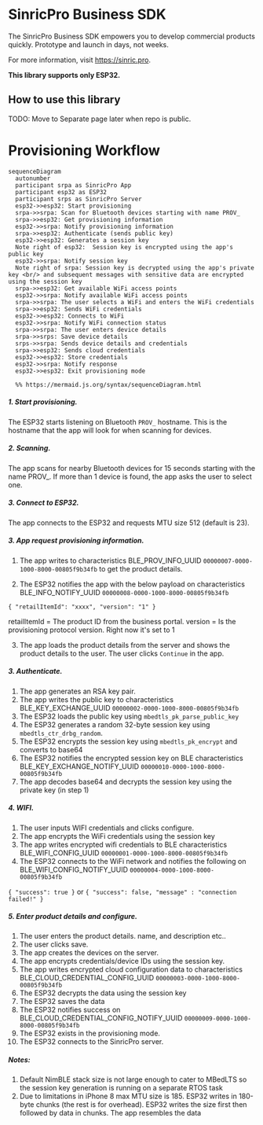 # SinricPro Business SDK

The SinricPro Business SDK empowers you to develop commercial products quickly. Prototype and launch in days, not weeks.

For more information, visit https://sinric.pro.

**This library supports only ESP32.**

## How to use this library

TODO: Move to Separate page later when repo is public.

# Provisioning Workflow


```mermaid
sequenceDiagram
  autonumber
  participant srpa as SinricPro App
  participant esp32 as ESP32
  participant srps as SinricPro Server
  esp32->>esp32: Start provisioning   
  srpa->>srpa: Scan for Bluetooth devices starting with name PROV_
  srpa->>esp32: Get provisioning information
  esp32->>srpa: Notify provisioning information
  srpa->>esp32: Authenticate (sends public key)
  esp32->>esp32: Generates a session key
  Note right of esp32:  Session key is encrypted using the app's public key
  esp32->>srpa: Notify session key
  Note right of srpa: Session key is decrypted using the app's private key <br/> and subsequent messages with sensitive data are encrypted using the session key
  srpa->>esp32: Get available WiFi access points
  esp32->>srpa: Notify available WiFi access points
  srpa->>srpa: The user selects a WiFi and enters the WiFi credentials
  srpa->>esp32: Sends WiFi credentials
  esp32->>esp32: Connects to WiFi
  esp32->>srpa: Notify WiFi connection status
  srpa->>srpa: The user enters device details
  srpa->>srps: Save device details
  srps->>srpa: Sends device details and credentials
  srpa->>esp32: Sends cloud credentials
  esp32->>esp32: Store credentials
  esp32->>srpa: Notify response
  esp32->>esp32: Exit provisioning mode

  %% https://mermaid.js.org/syntax/sequenceDiagram.html
```


##### 1. Start provisioning.

The ESP32 starts listening on Bluetooth `PROV_` hostname.  This is the hostname that the app will look for when scanning for devices.
 
##### 2. Scanning.

The app scans for nearby Bluetooth devices for 15 seconds starting with the name PROV_. If more than 1 device is found, the app asks the user to select one. 

##### 3. Connect to ESP32.

The app connects to the ESP32 and requests MTU size 512 (default is 23). 

##### 3. App request provisioning information. 

1. The app writes to characteristics BLE_PROV_INFO_UUID `00000007-0000-1000-8000-00805f9b34fb` to get the product details.  

2. The ESP32 notifies the app with the below payload on characteristics BLE_INFO_NOTIFY_UUID `00000008-0000-1000-8000-00805f9b34fb`

`{ "retailItemId": "xxxx", "version": "1" }`

retailItemId = The product ID from the business portal.
version = Is the provisioning protocol version. Right now it's set to 1

3. The app loads the product details from the server and shows the product details to the user. The user clicks `Continue` in the app.

##### 3. Authenticate.

1. The app generates an RSA key pair. 
2. The app writes the public key to characteristics BLE_KEY_EXCHANGE_UUID `00000002-0000-1000-8000-00805f9b34fb`
3. The ESP32 loads the public key using `mbedtls_pk_parse_public_key` 
4. The ESP32 generates a random 32-byte session key using `mbedtls_ctr_drbg_random`. 
5. The ESP32 encrypts the session key using `mbedtls_pk_encrypt` and converts to base64
6. The ESP32 notifies the encrypted session key on BLE characteristics BLE_KEY_EXCHANGE_NOTIFY_UUID `00000010-0000-1000-8000-00805f9b34fb`
7. The app decodes base64 and decrypts the session key using the private key (in step 1)


##### 4. WIFI.

1. The user inputs WIFI credentials and clicks configure.
2. The app encrypts the WiFi credentials using the session key
3. The app writes encrypted wifi credentials to BLE characteristics BLE_WIFI_CONFIG_UUID  `00000001-0000-1000-8000-00805f9b34fb`
4. The ESP32 connects to the WiFi network and notifies the following on BLE_WIFI_CONFIG_NOTIFY_UUID `00000004-0000-1000-8000-00805f9b34fb`

`{ "success": true }` or `{ "success": false, "message" : "connection failed!" }`

##### 5. Enter product details and configure.

1. The user enters the product details.  name, and description etc..
2. The user clicks save.
3. The app creates the devices on the server.
4. The app encrypts credentials/device IDs using the session key.
5. The app writes encrypted cloud configuration data to characteristics BLE_CLOUD_CREDENTIAL_CONFIG_UUID  `00000003-0000-1000-8000-00805f9b34fb`
6. The ESP32 decrypts the data using the session key
7. The ESP32 saves the data
8. The ESP32 notifies success on BLE_CLOUD_CREDENTIAL_CONFIG_NOTIFY_UUID `00000009-0000-1000-8000-00805f9b34fb`
9. The ESP32 exists in the provisioning mode.
10. The ESP32 connects to the SinricPro server.

##### Notes: 
1. Default NimBLE stack size is not large enough to cater to MBedLTS so the session key generation is running on a separate RTOS task
2. Due to limitations in iPhone 8 max MTU size is 185. ESP32 writes in 180-byte chunks (the rest is for overhead). ESP32 writes the size first then followed by data in chunks. The app resembles the data
